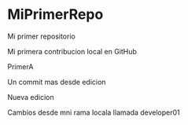 # MiPrimerRepo
Mi primer repositorio

Mi primera contribucion local en GitHub 

PrimerA 

Un commit mas desde edicion

Nueva edicion


Cambios desde mni rama locala llamada developer01
